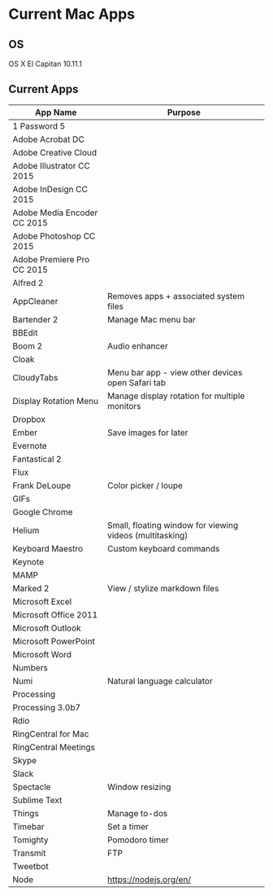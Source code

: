 # Current Mac Apps

## OS
OS X El Capitan 10.11.1

## Current Apps
| App Name | Purpose |
| -------- | ------- |
| 1 Password 5 | |
| Adobe Acrobat DC | |
| Adobe Creative Cloud | |
| Adobe Illustrator CC 2015 | |
| Adobe InDesign CC 2015 | |
| Adobe Media Encoder CC 2015 | |
| Adobe Photoshop CC 2015 | |
| Adobe Premiere Pro CC 2015 | |
| Alfred 2 | |
| AppCleaner | Removes apps + associated system files |
| Bartender 2 | Manage Mac menu bar |
| BBEdit | |
| Boom 2 | Audio enhancer |
| Cloak | |
| CloudyTabs | Menu bar app - view other devices open Safari tab |
| Display Rotation Menu | Manage display rotation for multiple monitors |
| Dropbox | |
| Ember | Save images for later |
| Evernote | |
| Fantastical 2 | |
| Flux | |
| Frank DeLoupe | Color picker / loupe |
| GIFs | |
| Google Chrome | |
| Helium | Small, floating window for viewing videos (multitasking) |
| Keyboard Maestro | Custom keyboard commands |
| Keynote | |
| MAMP | |
| Marked 2 | View / stylize markdown files |
| Microsoft Excel | |
| Microsoft Office 2011 | |
| Microsoft Outlook | |
| Microsoft PowerPoint | |
| Microsoft Word | |
| Numbers | |
| Numi | Natural language calculator |
| Processing | |
| Processing 3.0b7 | |
| Rdio | |
| RingCentral for Mac | |
| RingCentral Meetings | |
| Skype | |
| Slack | |
| Spectacle | Window resizing |
| Sublime Text | |
| Things | Manage to-dos |
| Timebar | Set a timer |
| Tomighty | Pomodoro timer |
| Transmit | FTP |
| Tweetbot | |
| Node | https://nodejs.org/en/ |